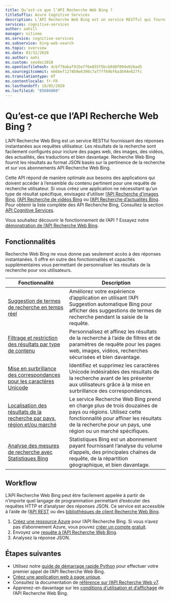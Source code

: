 ```yaml
---
title: Qu’est-ce que l’API Recherche Web Bing ?
titleSuffix: Azure Cognitive Services
description: L’API Recherche Web Bing est un service RESTful qui fournit des réponses instantanées aux requêtes de recherche web. Vous pouvez configurez les résultats de façon à inclure pages web, images, vidéos, actualités et plus encore. Les résultats sont fournis au format JSON et basés sur la pertinence de la recherche et sur vos abonnements API Recherche Web Bing.
services: cognitive-services
author: aahill
manager: nitinme
ms.service: cognitive-services
ms.subservice: bing-web-search
ms.topic: overview
ms.date: 03/31/2020
ms.author: aahi
ms.custom: seodec2018
ms.openlocfilehash: 4cbf79abaf915e7f6e055f5bcb0d8f09de026ad5
ms.sourcegitcommit: eb6bef1274b9e6390c7a77ff69bf6a3b94e827fc
ms.translationtype: HT
ms.contentlocale: fr-FR
ms.lasthandoff: 10/05/2020
ms.locfileid: "85604860"
---
```

# <a name="what-is-the-bing-web-search-api"></a>Qu’est-ce que l’API Recherche Web Bing ?

L’API Recherche Web Bing est un service RESTful fournissant des réponses instantanées aux requêtes utilisateur. Les résultats de la recherche sont facilement configurés pour inclure des pages web, des images, des vidéos, des actualités, des traductions et bien davantage. Recherche Web Bing fournit les résultats au format JSON basés sur la pertinence de la recherche et sur vos abonnements API Recherche Web Bing.

Cette API répond de manière optimale aux besoins des applications qui doivent accéder à l’ensemble du contenu pertinent pour une requête de recherche utilisateur. Si vous créez une application ne nécessitant qu’un type de résultat spécifique, envisagez d’utiliser [l’API Recherche d’images Bing](../Bing-Image-Search/overview.md), [l’API Recherche de vidéos Bing](../Bing-Video-Search/search-the-web.md) ou [l’API Recherche d’actualités Bing](../Bing-News-Search/search-the-web.md). Pour obtenir la liste complète des API Recherche Bing, Consultez la section [API Cognitive Services](https://docs.microsoft.com/azure/cognitive-services).

Vous souhaitez découvrir le fonctionnement de l’API ? Essayez notre [démonstration de l’API Recherche Web Bing](https://azure.microsoft.com/services/cognitive-services/bing-web-search-api/).

## <a name="features"></a>Fonctionnalités  

Recherche Web Bing ne vous donne pas seulement accès à des réponses instantanées. Il offre en outre des fonctionnalités et capacités supplémentaires vous permettant de personnaliser les résultats de la recherche pour vos utilisateurs.

| Fonctionnalité | Description |
|---------|-------------|
| [Suggestion de termes de recherche en temps réel](../bing-autosuggest/get-suggested-search-terms.md) | Améliorez votre expérience d’application en utilisant l’API Suggestion automatique Bing pour afficher des suggestions de termes de recherche pendant la saisie de la requête. |
| [Filtrage et restriction des résultats par type de contenu](filter-answers.md) | Personnalisez et affinez les résultats de la recherche à l’aide de filtres et de paramètres de requête pour les pages web, images, vidéos, recherches sécurisées et bien davantage. |
| [Mise en surbrillance des correspondances pour les caractères Unicode](hit-highlighting.md) | Identifiez et supprimez les caractères Unicode indésirables des résultats de la recherche avant de les présenter aux utilisateurs grâce à la mise en surbrillance des correspondances. |
| [Localisation des résultats de la recherche par pays, région et/ou marché](supported-countries-markets.md) | Le service Recherche Web Bing prend en charge plus de trois douzaines de pays ou régions. Utilisez cette fonctionnalité pour affiner les résultats de la recherche pour un pays, une région ou un marché spécifiques. |
| [Analyse des mesures de recherche avec Statistiques Bing](bing-web-stats.md) | Statistiques Bing est un abonnement payant fournissant l’analyse du volume d’appels, des principales chaînes de requête, de la répartition géographique, et bien davantage. |

## <a name="workflow"></a>Workflow

L’API Recherche Web Bing peut être facilement appelée à partir de n’importe quel langage de programmation permettant d’exécuter des requêtes HTTP et d’analyser des réponses JSON. Ce service est accessible à l’aide de l’[API REST](quickstarts/python.md) ou des [bibliothèques de client Recherche Web Bing](./quickstarts/client-libraries.md).

1. [Créez une ressource Azure](https://docs.microsoft.com/azure/cognitive-services/cognitive-services-apis-create-account) pour l’API Recherche Bing. Si vous n’avez pas d’abonnement Azure, vous pouvez [créer un compte gratuit](https://azure.microsoft.com/free/cognitive-services/).  
2. Envoyez une [requête à l’API Recherche Web Bing](quickstarts/python.md).
3. Analysez la réponse JSON.

## <a name="next-steps"></a>Étapes suivantes

* Utilisez notre [guide de démarrage rapide Python](./quickstarts/client-libraries.md?pivots=programming-language-python) pour effectuer votre premier appel de l’API Recherche Web Bing.  
* [Créez une application web à page unique](tutorial-bing-web-search-single-page-app.md).
* Consultez la documentation de [référence sur l’API Recherche Web v7](https://docs.microsoft.com/rest/api/cognitiveservices-bingsearch/bing-web-api-v7-reference).  
* Apprenez-en davantage sur les [conditions d’utilisation et d’affichage](UseAndDisplayRequirements.md) de l’API Recherche Web Bing.  
